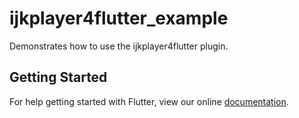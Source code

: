 # ijkplayer4flutter_example

Demonstrates how to use the ijkplayer4flutter plugin.

## Getting Started

For help getting started with Flutter, view our online
[documentation](https://flutter.io/).
